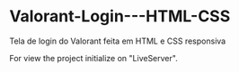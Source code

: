 # Valorant-Login---HTML-CSS
Tela de login do Valorant feita em HTML e CSS responsiva


For view the project initialize on "LiveServer".
